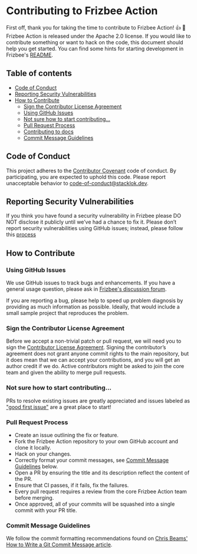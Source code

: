 
# Contributing to Frizbee Action
First off, thank you for taking the time to contribute to Frizbee Action! :+1: :tada: Frizbee Action is released under the Apache 2.0 license. If you would like to contribute something or want to hack on the code, this document should help you get started. You can find some hints for starting development in Frizbee's  [README](https://github.com/stacklok/frizbee-action/blob/main/README.md).

## Table of contents 
- [Code of Conduct](#code-of-conduct)
- [Reporting Security Vulnerabilities](#reporting-security-vulnerabilities)
- [How to Contribute](#how-to-contribute)
  - [Sign the Contributor License Agreement](#sign-the-contributor-license-agreement)
  - [Using GitHub Issues](#using-github-issues)
  - [Not sure how to start contributing...](#not-sure-how-to-start-contributing)
  - [Pull Request Process](#pull-request-process)
  - [Contributing to docs](#contributing-to-docs)
  - [Commit Message Guidelines](#commit-message-guidelines)
  

## Code of Conduct
This project adheres to the [Contributor Covenant](https://github.com/stacklok/frizbee/blob/main/CODE_OF_CONDUCT.md) code of conduct. By participating, you are expected to uphold this code. Please report unacceptable behavior to code-of-conduct@stacklok.dev.

## Reporting Security Vulnerabilities

If you think you have found a security vulnerability in Frizbee please DO NOT disclose it publicly until we’ve had a chance to fix it. Please don’t report security vulnerabilities using GitHub issues; instead, please follow this [process](https://github.com/stacklok/frizbee/blob/main/SECURITY.md)

## How to Contribute

### Using GitHub Issues
We use GitHub issues to track bugs and enhancements. If you have a general usage question, please ask in [Frizbee's discussion forum](https://discord.com/invite/RkzVuTp3WK). 

If you are reporting a bug, please help to speed up problem diagnosis by providing as much information as possible. Ideally, that would include a small sample project that reproduces the problem.

### Sign the Contributor License Agreement
Before we accept a non-trivial patch or pull request, we will need you to sign the [Contributor License Agreement](https://github.com/stacklok/frizbee). Signing the contributor’s agreement does not grant anyone commit rights to the main repository, but it does mean that we can accept your contributions, and you will get an author credit if we do. Active contributors might be asked to join the core team and given the ability to merge pull requests.

### Not sure how to start contributing...
PRs to resolve existing issues are greatly appreciated and issues labeled as ["good first issue"](https://github.com/stacklok/frizbee/issues?q=is%3Aopen+is%3Aissue+label%3A%22good+first+issue%22) are a great place to start!

### Pull Request Process
* Create an issue outlining the fix or feature.
* Fork the Frizbee Action repository to your own GitHub account and clone it locally.
* Hack on your changes.
* Correctly format your commit messages, see [Commit Message Guidelines](#Commit-Message-Guidelines) below.
* Open a PR by ensuring the title and its description reflect the content of the PR.
* Ensure that CI passes, if it fails, fix the failures.
* Every pull request requires a review from the core Frizbee Action team before merging.
* Once approved, all of your commits will be squashed into a single commit with your PR title.

### Commit Message Guidelines
We follow the commit formatting recommendations found on [Chris Beams' How to Write a Git Commit Message article](https://chris.beams.io/posts/git-commit/).
